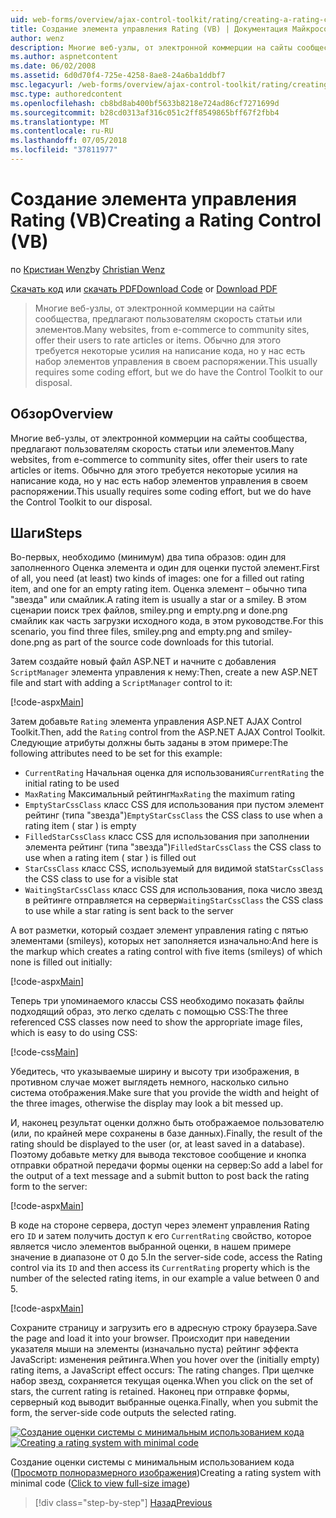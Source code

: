 ```yaml
---
uid: web-forms/overview/ajax-control-toolkit/rating/creating-a-rating-control-vb
title: Создание элемента управления Rating (VB) | Документация Майкрософт
author: wenz
description: Многие веб-узлы, от электронной коммерции на сайты сообщества, предлагают пользователям скорость статьи или элементов. Обычно для этого требуется некоторые усилия на написание кода, но у нас есть...
ms.author: aspnetcontent
ms.date: 06/02/2008
ms.assetid: 6d0d70f4-725e-4258-8ae8-24a6ba1ddbf7
msc.legacyurl: /web-forms/overview/ajax-control-toolkit/rating/creating-a-rating-control-vb
msc.type: authoredcontent
ms.openlocfilehash: cb8bd8ab400bf5633b8218e724ad86cf7271699d
ms.sourcegitcommit: b28cd0313af316c051c2ff8549865bff67f2fbb4
ms.translationtype: MT
ms.contentlocale: ru-RU
ms.lasthandoff: 07/05/2018
ms.locfileid: "37811977"
---
```

<a name="creating-a-rating-control-vb"></a><span data-ttu-id="d6625-104">Создание элемента управления Rating (VB)</span><span class="sxs-lookup"><span data-stu-id="d6625-104">Creating a Rating Control (VB)</span></span>
====================
<span data-ttu-id="d6625-105">по [Кристиан Wenz](https://github.com/wenz)</span><span class="sxs-lookup"><span data-stu-id="d6625-105">by [Christian Wenz](https://github.com/wenz)</span></span>

<span data-ttu-id="d6625-106">[Скачать код](http://download.microsoft.com/download/9/3/f/93f8daea-bebd-4821-833b-95205389c7d0/rating0.vb.zip) или [скачать PDF](http://download.microsoft.com/download/2/d/c/2dc10e34-6983-41d4-9c08-f78f5387d32b/rating0VB.pdf)</span><span class="sxs-lookup"><span data-stu-id="d6625-106">[Download Code](http://download.microsoft.com/download/9/3/f/93f8daea-bebd-4821-833b-95205389c7d0/rating0.vb.zip) or [Download PDF](http://download.microsoft.com/download/2/d/c/2dc10e34-6983-41d4-9c08-f78f5387d32b/rating0VB.pdf)</span></span>

> <span data-ttu-id="d6625-107">Многие веб-узлы, от электронной коммерции на сайты сообщества, предлагают пользователям скорость статьи или элементов.</span><span class="sxs-lookup"><span data-stu-id="d6625-107">Many websites, from e-commerce to community sites, offer their users to rate articles or items.</span></span> <span data-ttu-id="d6625-108">Обычно для этого требуется некоторые усилия на написание кода, но у нас есть набор элементов управления в своем распоряжении.</span><span class="sxs-lookup"><span data-stu-id="d6625-108">This usually requires some coding effort, but we do have the Control Toolkit to our disposal.</span></span>


## <a name="overview"></a><span data-ttu-id="d6625-109">Обзор</span><span class="sxs-lookup"><span data-stu-id="d6625-109">Overview</span></span>

<span data-ttu-id="d6625-110">Многие веб-узлы, от электронной коммерции на сайты сообщества, предлагают пользователям скорость статьи или элементов.</span><span class="sxs-lookup"><span data-stu-id="d6625-110">Many websites, from e-commerce to community sites, offer their users to rate articles or items.</span></span> <span data-ttu-id="d6625-111">Обычно для этого требуется некоторые усилия на написание кода, но у нас есть набор элементов управления в своем распоряжении.</span><span class="sxs-lookup"><span data-stu-id="d6625-111">This usually requires some coding effort, but we do have the Control Toolkit to our disposal.</span></span>

## <a name="steps"></a><span data-ttu-id="d6625-112">Шаги</span><span class="sxs-lookup"><span data-stu-id="d6625-112">Steps</span></span>

<span data-ttu-id="d6625-113">Во-первых, необходимо (минимум) два типа образов: один для заполненного Оценка элемента и один для оценки пустой элемент.</span><span class="sxs-lookup"><span data-stu-id="d6625-113">First of all, you need (at least) two kinds of images: one for a filled out rating item, and one for an empty rating item.</span></span> <span data-ttu-id="d6625-114">Оценка элемент – обычно типа "звезда" или смайлик.</span><span class="sxs-lookup"><span data-stu-id="d6625-114">A rating item is usually a star or a smiley.</span></span> <span data-ttu-id="d6625-115">В этом сценарии поиск трех файлов, smiley.png и empty.png и done.png смайлик как часть загрузки исходного кода, в этом руководстве.</span><span class="sxs-lookup"><span data-stu-id="d6625-115">For this scenario, you find three files, smiley.png and empty.png and smiley-done.png as part of the source code downloads for this tutorial.</span></span>

<span data-ttu-id="d6625-116">Затем создайте новый файл ASP.NET и начните с добавления `ScriptManager` элемента управления к нему:</span><span class="sxs-lookup"><span data-stu-id="d6625-116">Then, create a new ASP.NET file and start with adding a `ScriptManager` control to it:</span></span>

[!code-aspx[Main](creating-a-rating-control-vb/samples/sample1.aspx)]

<span data-ttu-id="d6625-117">Затем добавьте `Rating` элемента управления ASP.NET AJAX Control Toolkit.</span><span class="sxs-lookup"><span data-stu-id="d6625-117">Then, add the `Rating` control from the ASP.NET AJAX Control Toolkit.</span></span> <span data-ttu-id="d6625-118">Следующие атрибуты должны быть заданы в этом примере:</span><span class="sxs-lookup"><span data-stu-id="d6625-118">The following attributes need to be set for this example:</span></span>

- <span data-ttu-id="d6625-119">`CurrentRating` Начальная оценка для использования</span><span class="sxs-lookup"><span data-stu-id="d6625-119">`CurrentRating` the initial rating to be used</span></span>
- <span data-ttu-id="d6625-120">`MaxRating` Максимальный рейтинг</span><span class="sxs-lookup"><span data-stu-id="d6625-120">`MaxRating` the maximum rating</span></span>
- <span data-ttu-id="d6625-121">`EmptyStarCssClass` класс CSS для использования при пустом элемент рейтинг (типа "звезда")</span><span class="sxs-lookup"><span data-stu-id="d6625-121">`EmptyStarCssClass` the CSS class to use when a rating item ( star ) is empty</span></span>
- <span data-ttu-id="d6625-122">`FilledStarCssClass` класс CSS для использования при заполнении элемента рейтинг (типа "звезда")</span><span class="sxs-lookup"><span data-stu-id="d6625-122">`FilledStarCssClass` the CSS class to use when a rating item ( star ) is filled out</span></span>
- <span data-ttu-id="d6625-123">`StarCssClass` класс CSS, используемый для видимой stat</span><span class="sxs-lookup"><span data-stu-id="d6625-123">`StarCssClass` the CSS class to use for a visible stat</span></span>
- <span data-ttu-id="d6625-124">`WaitingStarCssClass` класс CSS для использования, пока число звезд в рейтинге отправляется на сервер</span><span class="sxs-lookup"><span data-stu-id="d6625-124">`WaitingStarCssClass` the CSS class to use while a star rating is sent back to the server</span></span>

<span data-ttu-id="d6625-125">А вот разметки, который создает элемент управления rating с пятью элементами (smileys), которых нет заполняется изначально:</span><span class="sxs-lookup"><span data-stu-id="d6625-125">And here is the markup which creates a rating control with five items (smileys) of which none is filled out initially:</span></span>

[!code-aspx[Main](creating-a-rating-control-vb/samples/sample2.aspx)]

<span data-ttu-id="d6625-126">Теперь три упоминаемого классы CSS необходимо показать файлы подходящий образ, это легко сделать с помощью CSS:</span><span class="sxs-lookup"><span data-stu-id="d6625-126">The three referenced CSS classes now need to show the appropriate image files, which is easy to do using CSS:</span></span>

[!code-css[Main](creating-a-rating-control-vb/samples/sample3.css)]

<span data-ttu-id="d6625-127">Убедитесь, что указываемые ширину и высоту три изображения, в противном случае может выглядеть немного, насколько сильно система отображения.</span><span class="sxs-lookup"><span data-stu-id="d6625-127">Make sure that you provide the width and height of the three images, otherwise the display may look a bit messed up.</span></span>

<span data-ttu-id="d6625-128">И, наконец результат оценки должно быть отображаемое пользователю (или, по крайней мере сохранены в базе данных).</span><span class="sxs-lookup"><span data-stu-id="d6625-128">Finally, the result of the rating should be displayed to the user (or, at least saved in a database).</span></span> <span data-ttu-id="d6625-129">Поэтому добавьте метку для вывода текстовое сообщение и кнопка отправки обратной передачи формы оценки на сервер:</span><span class="sxs-lookup"><span data-stu-id="d6625-129">So add a label for the output of a text message and a submit button to post back the rating form to the server:</span></span>

[!code-aspx[Main](creating-a-rating-control-vb/samples/sample4.aspx)]

<span data-ttu-id="d6625-130">В коде на стороне сервера, доступ через элемент управления Rating его `ID` и затем получить доступ к его `CurrentRating` свойство, которое является число элементов выбранной оценки, в нашем примере значение в диапазоне от 0 до 5.</span><span class="sxs-lookup"><span data-stu-id="d6625-130">In the server-side code, access the Rating control via its `ID` and then access its `CurrentRating` property which is the number of the selected rating items, in our example a value between 0 and 5.</span></span>

[!code-aspx[Main](creating-a-rating-control-vb/samples/sample5.aspx)]

<span data-ttu-id="d6625-131">Сохраните страницу и загрузить его в адресную строку браузера.</span><span class="sxs-lookup"><span data-stu-id="d6625-131">Save the page and load it into your browser.</span></span> <span data-ttu-id="d6625-132">Происходит при наведении указателя мыши на элементы (изначально пуста) рейтинг эффекта JavaScript: изменения рейтинга.</span><span class="sxs-lookup"><span data-stu-id="d6625-132">When you hover over the (initially empty) rating items, a JavaScript effect occurs: The rating changes.</span></span> <span data-ttu-id="d6625-133">При щелчке набор звезд, сохраняется текущая оценка.</span><span class="sxs-lookup"><span data-stu-id="d6625-133">When you click on the set of stars, the current rating is retained.</span></span> <span data-ttu-id="d6625-134">Наконец при отправке формы, серверный код выводит выбранные оценка.</span><span class="sxs-lookup"><span data-stu-id="d6625-134">Finally, when you submit the form, the server-side code outputs the selected rating.</span></span>


<span data-ttu-id="d6625-135">[![Создание оценки системы с минимальным использованием кода](creating-a-rating-control-vb/_static/image2.png)](creating-a-rating-control-vb/_static/image1.png)</span><span class="sxs-lookup"><span data-stu-id="d6625-135">[![Creating a rating system with minimal code](creating-a-rating-control-vb/_static/image2.png)](creating-a-rating-control-vb/_static/image1.png)</span></span>

<span data-ttu-id="d6625-136">Создание оценки системы с минимальным использованием кода ([Просмотр полноразмерного изображения](creating-a-rating-control-vb/_static/image3.png))</span><span class="sxs-lookup"><span data-stu-id="d6625-136">Creating a rating system with minimal code ([Click to view full-size image](creating-a-rating-control-vb/_static/image3.png))</span></span>

> [!div class="step-by-step"]
> [<span data-ttu-id="d6625-137">Назад</span><span class="sxs-lookup"><span data-stu-id="d6625-137">Previous</span></span>](creating-a-rating-control-cs.md)
